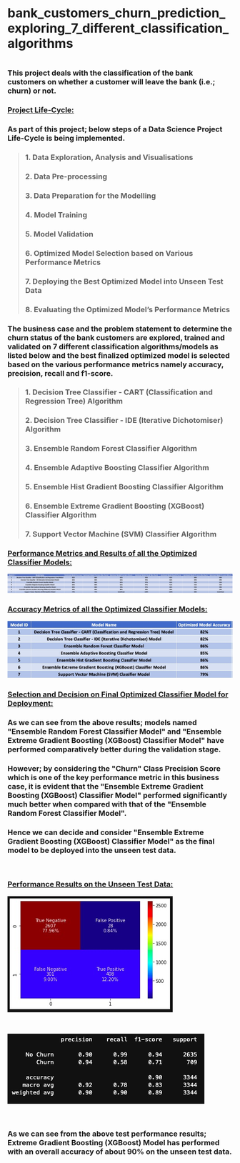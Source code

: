 <h1><b>bank_customers_churn_prediction_exploring_7_different_classification_algorithms</b><h1>

<h3>This project deals with the classification of the bank customers on whether a customer will leave the bank (i.e.; churn) or not.</h3>
    
<h3><b><u>Project Life-Cycle:</u></b></h3>
<h3>As part of this project; below steps of a Data Science Project Life-Cycle is being implemented.</h3>
    
> <h3>1. Data Exploration, Analysis and Visualisations</h3>
> <h3>2. Data Pre-processing</h3>
> <h3>3. Data Preparation for the Modelling</h3>
> <h3>4. Model Training</h3>
> <h3>5. Model Validation</h3> 
> <h3>6. Optimized Model Selection based on Various Performance Metrics</h3>
> <h3>7. Deploying the Best Optimized Model into Unseen Test Data</h3> 
> <h3>8. Evaluating the Optimized Model’s Performance Metrics</h3> 

<h3>The business case and the problem statement to determine the churn status of the bank customers are explored, trained and validated on 7 different classification algorithms/models as listed below and the best finalized optimized model is selected based on the various performance metrics namely accuracy, precision, recall and f1-score.</h3>

> <h3>1. Decision Tree Classifier - CART (Classification and Regression Tree) Algorithm</h3> 
> <h3>2. Decision Tree Classifier - IDE (Iterative Dichotomiser) Algorithm</h3>
> <h3>3. Ensemble Random Forest Classifier Algorithm</h3> 
> <h3>4. Ensemble Adaptive Boosting Classifier Algorithm</h3> 
> <h3>5. Ensemble Hist Gradient Boosting Classifier Algorithm</h3> 
> <h3>6. Ensemble Extreme Gradient Boosting (XGBoost) Classifier Algorithm</h3> 
> <h3>7. Support Vector Machine (SVM) Classifier Algorithm</h3>

<h3><b><u>Performance Metrics and Results of all the Optimized Classifier Models:</u></b></h3>
    
![](output/8_all_optimised_models_performance_metrics/All_Optimized_Models_Comparison_Metrics.jpg)

<h3><b><u>Accuracy Metrics of all the Optimized Classifier Models:</u></b></h3>
    
![](output/8_all_optimised_models_performance_metrics/All_Optimized_Models_Accuracy_Metrics.jpg)
    
<h3><b><u>Selection and Decision on Final Optimized Classifier Model for Deployment:</u></b></h3>
<h3>As we can see from the above results; models named "Ensemble Random Forest Classifier Model" and "Ensemble Extreme Gradient Boosting (XGBoost) Classifier Model" have performed comparatively better during the validation stage.</h3> 
<h3>However; by considering the "Churn" Class Precision Score which is one of the key performance metric in this business case, it is evident that the "Ensemble Extreme Gradient Boosting (XGBoost) Classifier Model" performed significantly much better when compared with that of the "Ensemble Random Forest Classifier Model".</h3>
<h3>Hence we can decide and consider "Ensemble Extreme Gradient Boosting (XGBoost) Classifier Model" as the final model to be deployed into the unseen test data.</h3> <br>
    
<h3><b><u>Performance Results on the Unseen Test Data:</u></b></h3>
    
![](output/9_final_model_output_unseen_test_predictions/confusion_matrix_unseen_test_data_xgboost_classifier_final_model.jpg)
    
<br>
    
![](output/9_final_model_output_unseen_test_predictions/classification_report_unseen_test_data_xgboost_classifier_final_model.jpg)

<br>
    
<h3>As we can see from the above test performance results; Extreme Gradient Boosting (XGBoost) Model has performed with an overall accuracy of about <b>90%</b> on the unseen test data.
    
<br>
<br>
<br>
